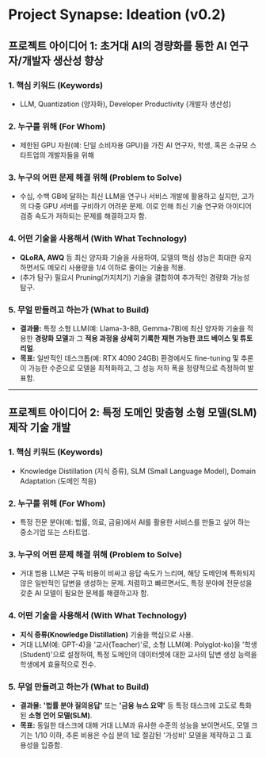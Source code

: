 # Project Synapse: Ideation (v0.2)

## 프로젝트 아이디어 1: 초거대 AI의 경량화를 통한 AI 연구자/개발자 생산성 향상

### 1. 핵심 키워드 (Keywords)
- LLM, Quantization (양자화), Developer Productivity (개발자 생산성)

### 2. 누구를 위해 (For Whom)
- 제한된 GPU 자원(예: 단일 소비자용 GPU)을 가진 AI 연구자, 학생, 혹은 소규모 스타트업의 개발자들을 위해

### 3. 누구의 어떤 문제 해결 위해 (Problem to Solve)
- 수십, 수백 GB에 달하는 최신 LLM을 연구나 서비스 개발에 활용하고 싶지만, 고가의 다중 GPU 서버를 구비하기 어려운 문제. 이로 인해 최신 기술 연구와 아이디어 검증 속도가 저하되는 문제를 해결하고자 함.

### 4. 어떤 기술을 사용해서 (With What Technology)
- **QLoRA, AWQ** 등 최신 양자화 기술을 사용하여, 모델의 핵심 성능은 최대한 유지하면서도 메모리 사용량을 1/4 이하로 줄이는 기술을 적용.
- (추가 탐구) 필요시 Pruning(가지치기) 기술을 결합하여 추가적인 경량화 가능성 탐구.

### 5. 무얼 만들려고 하는가 (What to Build)
- **결과물:** 특정 소형 LLM(예: Llama-3-8B, Gemma-7B)에 최신 양자화 기술을 적용한 **경량화 모델**과 그 **적용 과정을 상세히 기록한 재현 가능한 코드 베이스 및 튜토리얼**.
- **목표:** 일반적인 데스크톱(예: RTX 4090 24GB) 환경에서도 fine-tuning 및 추론이 가능한 수준으로 모델을 최적화하고, 그 성능 저하 폭을 정량적으로 측정하여 발표함.

---

## 프로젝트 아이디어 2: 특정 도메인 맞춤형 소형 모델(SLM) 제작 기술 개발

### 1. 핵심 키워드 (Keywords)
- Knowledge Distillation (지식 증류), SLM (Small Language Model), Domain Adaptation (도메인 적응)

### 2. 누구를 위해 (For Whom)
- 특정 전문 분야(예: 법률, 의료, 금융)에서 AI를 활용한 서비스를 만들고 싶어 하는 중소기업 또는 스타트업.

### 3. 누구의 어떤 문제 해결 위해 (Problem to Solve)
- 거대 범용 LLM은 구독 비용이 비싸고 응답 속도가 느리며, 해당 도메인에 특화되지 않은 일반적인 답변을 생성하는 문제. 저렴하고 빠르면서도, 특정 분야에 전문성을 갖춘 AI 모델이 필요한 문제를 해결하고자 함.

### 4. 어떤 기술을 사용해서 (With What Technology)
- **지식 증류(Knowledge Distillation)** 기술을 핵심으로 사용.
- 거대 LLM(예: GPT-4)을 '교사(Teacher)'로, 소형 LLM(예: Polyglot-ko)을 '학생(Student)'으로 설정하여, 특정 도메인의 데이터셋에 대한 교사의 답변 생성 능력을 학생에게 효율적으로 전수.

### 5. 무얼 만들려고 하는가 (What to Build)
- **결과물:** **'법률 분야 질의응답'** 또는 **'금융 뉴스 요약'** 등 특정 태스크에 고도로 특화된 **소형 언어 모델(SLM)**.
- **목표:** 동일한 태스크에 대해 거대 LLM과 유사한 수준의 성능을 보이면서도, 모델 크기는 1/10 이하, 추론 비용은 수십 분의 1로 절감된 '가성비' 모델을 제작하고 그 효용성을 입증함.
